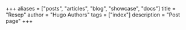 +++
aliases = ["posts", "articles", "blog", "showcase", "docs"]
title = "Resep"
author = "Hugo Authors"
tags = ["index"]
description = "Post page"
+++